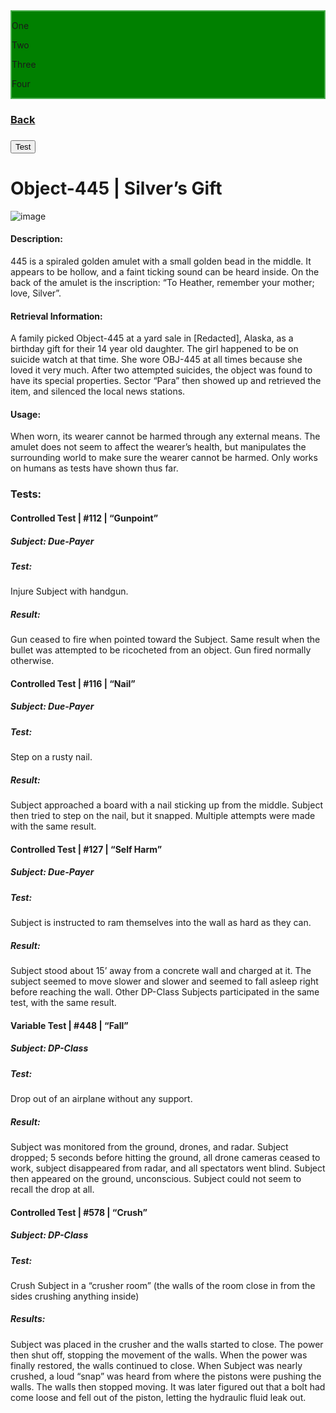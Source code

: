 
<style>
div.sections {
  position: -webkit-sticky; /* Safari */
  position: sticky;
  top: 0;
  background-color: green;
  border: 2px solid #4CAF50;
}
</style>

<div class="sections">
  <p>One</p>
  <p>Two</p>
  <p>Three</p>
  <p>Four</p>

</div>




### [Back](https://iredsc.github.io/nova-49/)
### <button type="button" onclick="alert('Hello world!')">Test</button>
# Object-445 | Silver’s Gift
![image](https://media.discordapp.net/attachments/759159698921750558/803466075978072074/9k.png)

#### Description:
  445 is a spiraled golden amulet with a small golden bead in the middle. It appears to be hollow, and a faint ticking sound can be heard inside. On the back of the amulet is  the inscription: “To Heather, remember your mother; love, Silver”.





#### Retrieval Information:
  A family picked Object-445 at a yard sale in [Redacted], Alaska, as a birthday gift for their 14 year old daughter.  The girl happened to be on suicide watch at that time. She   wore OBJ-445 at all times because she loved it very much. After two attempted suicides, the object was found to have its special properties. Sector “Para” then showed up and     retrieved the item, and silenced the local news stations.

#### Usage:
  When worn, its wearer cannot be harmed through any external means.
  The amulet does not seem to affect the wearer’s health, but manipulates the surrounding world to make sure the wearer cannot be harmed.
  Only works on humans as tests have shown thus far.

### Tests:

#### Controlled Test | #112 | “Gunpoint”
##### Subject: Due-Payer
##### Test:
Injure Subject with handgun.
##### Result:
Gun ceased to fire when pointed toward the Subject.
Same result when the bullet was attempted to be ricocheted from an object.
Gun fired normally otherwise.

#### Controlled Test | #116 | “Nail”
##### Subject: Due-Payer
##### Test:
Step on a rusty nail.
##### Result:
Subject approached a board with a nail sticking up from the middle.
Subject then tried to step on the nail, but it snapped.  Multiple attempts were made with the same result.

#### Controlled Test | #127 | “Self Harm”
##### Subject: Due-Payer
##### Test:
Subject is instructed to ram themselves into the wall as hard as they can.
##### Result:
Subject stood about 15’ away from a concrete wall and charged at it.
The subject seemed to move slower and slower and seemed to fall asleep right before reaching the wall.  Other DP-Class Subjects participated in the same test, with the same result.

#### Variable Test | #448 | “Fall”
##### Subject: DP-Class
##### Test:
Drop out of an airplane without any support.
##### Result:
Subject was monitored from the ground, drones, and radar.
Subject dropped; 5 seconds before hitting the ground, all drone cameras ceased to work, subject disappeared from radar, and all spectators went blind. Subject then appeared on the ground, unconscious. Subject could not seem to recall the drop at all.

#### Controlled Test | #578 | “Crush”
##### Subject: DP-Class
##### Test:
Crush Subject in a “crusher room” (the walls of the room close in from the sides crushing anything inside)
##### Results:
Subject was placed in the crusher and the walls started to close. The power then shut off, stopping the movement of the walls.  When the power was finally restored, the walls continued to close. When Subject was nearly crushed, a loud “snap” was heard from where the pistons were pushing the walls. The walls then stopped moving. It was later figured out that a bolt had come loose and fell out of the piston, letting the hydraulic fluid leak out.
